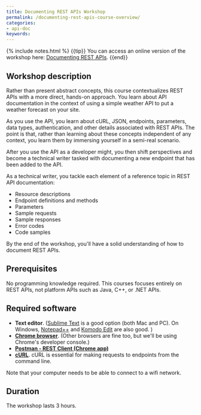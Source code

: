```yaml
---
title: Documenting REST APIs Workshop
permalink: /documenting-rest-apis-course-overview/
categories:
- api-doc
keywords: 
---
```

{% include notes.html %}
{{tip}} You can access an online version of the workshop here: <a href="http://idratherbewriting.com/learnapidoc/">Documenting REST APIs</a>. {{end}}

<h2>Workshop description</h2>

Rather than present abstract concepts, this course contextualizes REST APIs with a more direct, hands-on approach. You learn about API documentation in the context of using a simple weather API to put a weather forecast on your site.

As you use the API, you learn about cURL, JSON, endpoints, parameters, data types, authentication, and other details associated with REST APIs. The point is that, rather than learning about these concepts independent of any context, you learn them by immersing yourself in a semi-real scenario.

After you use the API as a developer might, you then shift perspectives and become a technical writer tasked with documenting a new endpoint that has been added to the API.

As a technical writer, you tackle each element of a reference topic in REST API documentation: 

* Resource descriptions
* Endpoint definitions and methods
* Parameters
* Sample requests
* Sample responses
* Error codes
* Code samples

By the end of the workshop, you'll have a solid understanding of how to document REST APIs.

<h2>Prerequisites</h2>

No programming knowledge required. This courses focuses entirely on REST APIs, not platform APIs such as Java, C++, or .NET APIs.

## Required software

* **Text editor**. ([Sublime Text](http://www.sublimetext.com/) is a good option (both Mac and PC). On Windows, [Notepad++](https://notepad-plus-plus.org/) and [Komodo Edit](http://komodoide.com/komodo-edit/) are also good. )
* **[Chrome browser](http://www.google.com/chrome/)**. (Other browsers are fine too, but we'll be using Chrome's developer console.)
* **[Postman - REST Client (Chrome app)](https://chrome.google.com/webstore/detail/postman-rest-client/fdmmgilgnpjigdojojpjoooidkmcomcm?hl=en)**
* **[cURL](http://curl.haxx.se/)**. cURL is essential for making requests to endpoints from the command line.

Note that your computer needs to be able to connect to a wifi network.

<h2>Duration</h2>

The workshop lasts 3 hours.


